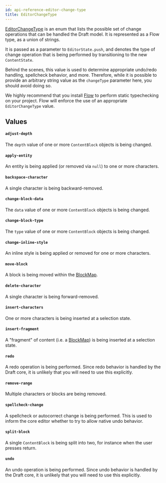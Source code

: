 ```yaml
---
id: api-reference-editor-change-type
title: EditorChangeType
---
```


[EditorChangeType](https://github.com/facebook/draft-js/blob/master/src/model/immutable/EditorChangeType.js)
is an enum that lists the possible set of change operations that can be handled
the Draft model. It is represented as a Flow type, as a union of strings.

It is passed as a parameter to `EditorState.push`, and denotes the type of
change operation that is being performed by transitioning to the new
`ContentState`.

Behind the scenes, this value is used to determine appropriate undo/redo
handling, spellcheck behavior, and more. Therefore, while it is possible to
provide an arbitrary string value as the `changeType` parameter here, you should
avoid doing so.

We highly recommend that you install [Flow](http://flowtype.org) to perform
static typechecking on your project. Flow will enforce the use of an appropriate
`EditorChangeType` value.

## Values

#### `adjust-depth`

The `depth` value of one or more `ContentBlock` objects is being changed.

#### `apply-entity`

An entity is being applied (or removed via `null`) to one or more characters.

#### `backspace-character`

A single character is being backward-removed.

#### `change-block-data`

The `data` value of one or more `ContentBlock` objects is being changed.

#### `change-block-type`

The `type` value of one or more `ContentBlock` objects is being changed.

#### `change-inline-style`

An inline style is being applied or removed for one or more characters.

#### `move-block`

A block is being moved within the [BlockMap](https://github.com/facebook/draft-js/blob/master/src/model/immutable/BlockMap.js).

#### `delete-character`

A single character is being forward-removed.

#### `insert-characters`

One or more characters is being inserted at a selection state.

#### `insert-fragment`

A "fragment" of content (i.e. a
[BlockMap](https://github.com/facebook/draft-js/blob/master/src/model/immutable/BlockMap.js))
is being inserted at a selection state.

#### `redo`

A redo operation is being performed. Since redo behavior is handled by the
Draft core, it is unlikely that you will need to use this explicitly.

#### `remove-range`

Multiple characters or blocks are being removed.

#### `spellcheck-change`

A spellcheck or autocorrect change is being performed. This is used to inform
the core editor whether to try to allow native undo behavior.

#### `split-block`

A single `ContentBlock` is being split into two, for instance when the user
presses return.

#### `undo`

An undo operation is being performed. Since undo behavior is handled by the
Draft core, it is unlikely that you will need to use this explicitly.
